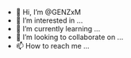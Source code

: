 - 👋 Hi, I’m @GENZxM
- 👀 I’m interested in ...
- 🌱 I’m currently learning ...
- 💞️ I’m looking to collaborate on ...
- 📫 How to reach me ...

<!---
GENZxM/GENZxM is a ✨ special ✨ repository because its `README.md` (this file) appears on your GitHub profile.
You can click the Preview link to take a look at your changes.
--->
